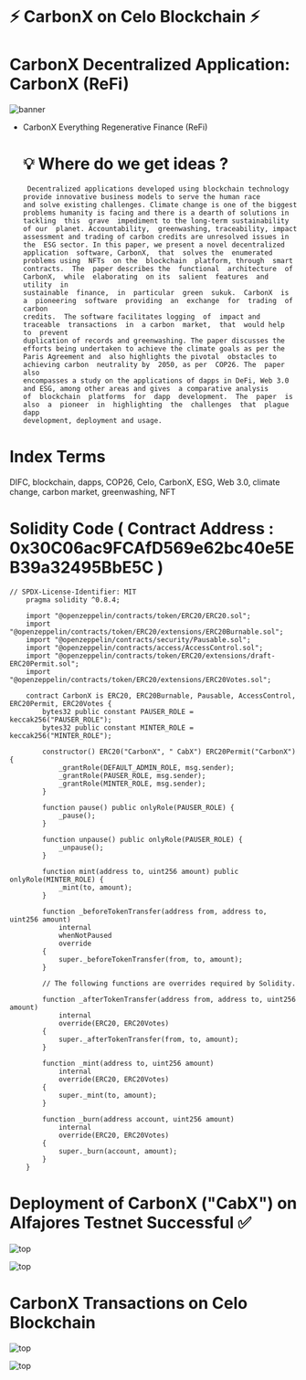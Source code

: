 # ⚡ CarbonX on Celo Blockchain ⚡                                                                                                                                                                                                        
# CarbonX Decentralized Application: CarbonX (ReFi) 
![banner](https://github.com/Achicago/build-with-celo-hackathon/blob/master/CarbonX/server/public/images/logo.png)

- CarbonX Everything Regenerative Finance (ReFi)


  # 💡 Where do we get ideas ?
       Decentralized applications developed using blockchain technology provide innovative business models to serve the human race 
      and solve existing challenges. Climate change is one of the biggest problems humanity is facing and there is a dearth of solutions in 
      tackling  this  grave  impediment to the long-term sustainability  of our  planet. Accountability,  greenwashing, traceability, impact 
      assessment and trading of carbon credits are unresolved issues in the  ESG sector. In this paper, we present a novel decentralized 
      application  software, CarbonX,  that  solves the  enumerated  problems using  NFTs  on the  blockchain  platform, through  smart 
      contracts.  The  paper describes the  functional  architecture  of CarbonX,  while  elaborating  on its  salient  features  and utility  in 
      sustainable  finance,  in  particular  green  sukuk.  CarbonX  is  a  pioneering  software  providing  an  exchange  for  trading  of  carbon 
      credits.  The software facilitates logging  of  impact and  traceable  transactions  in  a carbon  market,  that  would help  to  prevent 
      duplication of records and greenwashing. The paper discusses the efforts being undertaken to achieve the climate goals as per the 
      Paris Agreement and  also highlights the pivotal  obstacles to  achieving carbon  neutrality by  2050, as per  COP26. The  paper also 
      encompasses a study on the applications of dapps in DeFi, Web 3.0 and ESG, among other areas and gives  a comparative analysis 
      of  blockchain  platforms  for  dapp  development.  The  paper  is  also  a  pioneer  in  highlighting  the  challenges  that  plague  dapp 
      development, deployment and usage. 
# Index Terms 
   DIFC, blockchain, dapps, COP26, Celo, CarbonX, ESG, Web 3.0, climate     change, carbon market, greenwashing, NFT


# Solidity Code ( Contract Address : 0x30C06ac9FCAfD569e62bc40e5EB39a32495BbE5C )
    // SPDX-License-Identifier: MIT
        pragma solidity ^0.8.4;

        import "@openzeppelin/contracts/token/ERC20/ERC20.sol";
        import "@openzeppelin/contracts/token/ERC20/extensions/ERC20Burnable.sol";
        import "@openzeppelin/contracts/security/Pausable.sol";
        import "@openzeppelin/contracts/access/AccessControl.sol";
        import "@openzeppelin/contracts/token/ERC20/extensions/draft-ERC20Permit.sol";
        import "@openzeppelin/contracts/token/ERC20/extensions/ERC20Votes.sol";

        contract CarbonX is ERC20, ERC20Burnable, Pausable, AccessControl, ERC20Permit, ERC20Votes {
            bytes32 public constant PAUSER_ROLE = keccak256("PAUSER_ROLE");
            bytes32 public constant MINTER_ROLE = keccak256("MINTER_ROLE");

            constructor() ERC20("CarbonX", " CabX") ERC20Permit("CarbonX") {
                _grantRole(DEFAULT_ADMIN_ROLE, msg.sender);
                _grantRole(PAUSER_ROLE, msg.sender);
                _grantRole(MINTER_ROLE, msg.sender);
            }

            function pause() public onlyRole(PAUSER_ROLE) {
                _pause();
            }

            function unpause() public onlyRole(PAUSER_ROLE) {
                _unpause();
            }

            function mint(address to, uint256 amount) public onlyRole(MINTER_ROLE) {
                _mint(to, amount);
            }

            function _beforeTokenTransfer(address from, address to, uint256 amount)
                internal
                whenNotPaused
                override
            {
                super._beforeTokenTransfer(from, to, amount);
            }

            // The following functions are overrides required by Solidity.

            function _afterTokenTransfer(address from, address to, uint256 amount)
                internal
                override(ERC20, ERC20Votes)
            {
                super._afterTokenTransfer(from, to, amount);
            }

            function _mint(address to, uint256 amount)
                internal
                override(ERC20, ERC20Votes)
            {
                super._mint(to, amount);
            }

            function _burn(address account, uint256 amount)
                internal
                override(ERC20, ERC20Votes)
            {
                super._burn(account, amount);
            }
        }


# Deployment of CarbonX ("CabX") on Alfajores Testnet Successful ✅

![top](https://github.com/Achicago/build-with-celo-hackathon/blob/master/CarbonX/server/public/images/Screenshot%20(103).png)   

![top](https://github.com/Achicago/build-with-celo-hackathon/blob/master/CarbonX/server/public/images/Screenshot%20(104).png)   

# CarbonX Transactions on Celo Blockchain

![top](https://github.com/Achicago/build-with-celo-hackathon/blob/master/CarbonX/server/public/images/transact.png)   

![top](https://github.com/Achicago/build-with-celo-hackathon/blob/master/CarbonX/server/public/images/transaction.png)   




